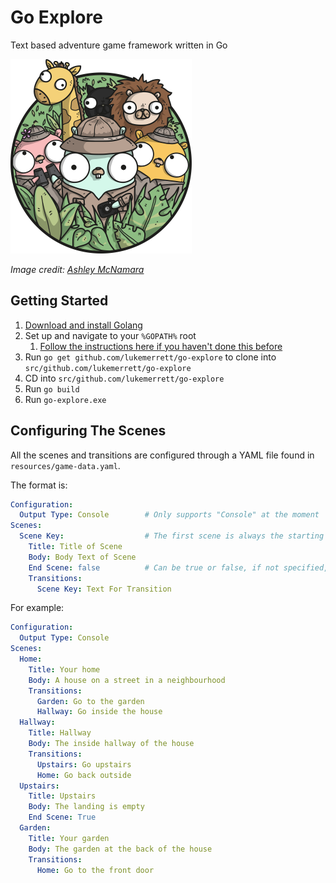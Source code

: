 # Go Explore

Text based adventure game framework written in Go

![Gopher Safari](gopher_safari.png)

*Image credit: [Ashley McNamara](https://github.com/ashleymcnamara/gophers)*

## Getting Started

1. [Download and install Golang](https://golang.org/doc/install)
2. Set up and navigate to your `%GOPATH%` root
    1. [Follow the instructions here if you haven't done this before](https://golang.org/doc/install)
3. Run `go get github.com/lukemerrett/go-explore` to clone into `src/github.com/lukemerrett/go-explore`
4. CD into `src/github.com/lukemerrett/go-explore`
5. Run `go build`
6. Run `go-explore.exe`

## Configuring The Scenes

All the scenes and transitions are configured through a YAML file found in `resources/game-data.yaml`.

The format is:

```yaml
Configuration:
  Output Type: Console        # Only supports "Console" at the moment
Scenes:
  Scene Key:                  # The first scene is always the starting scene shown to the user
    Title: Title of Scene
    Body: Body Text of Scene
    End Scene: false          # Can be true or false, if not specified, defaults to false
    Transitions:
      Scene Key: Text For Transition
```

For example:

```yaml
Configuration:
  Output Type: Console
Scenes:
  Home:
    Title: Your home
    Body: A house on a street in a neighbourhood
    Transitions:
      Garden: Go to the garden
      Hallway: Go inside the house
  Hallway:
    Title: Hallway
    Body: The inside hallway of the house
    Transitions:
      Upstairs: Go upstairs
      Home: Go back outside
  Upstairs:
    Title: Upstairs
    Body: The landing is empty
    End Scene: True
  Garden:
    Title: Your garden
    Body: The garden at the back of the house
    Transitions:
      Home: Go to the front door
```